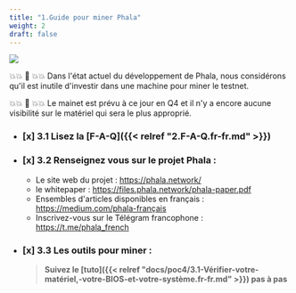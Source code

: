 ```yaml
---
title: "1.Guide pour miner Phala"
weight: 2
draft: false
---
```


![](/images/docs/poc4-fr/getty_493471862_2000133320009280350_332727.jpg)

&#128165;&#128165; &#128679; &#128165;&#128165; Dans l'état actuel du développement de Phala, nous considérons qu'il est inutile d'investir dans une machine pour miner le testnet. 

&#128165;&#128165; &#128679; &#128165;&#128165; Le mainet est prévu à ce jour en Q4 et il n'y a encore aucune visibilité sur le matériel qui sera le plus approprié. 

- ### [x] 3.1 Lisez la [F-A-Q]({{< relref "2.F-A-Q.fr-fr.md" >}})

- ### [x] 3.2 Renseignez vous sur le projet Phala :
    - Le site web du projet : https://phala.network/
    - le whitepaper : https://files.phala.network/phala-paper.pdf
    - Ensembles d'articles disponibles en français : https://medium.com/phala-français
    - Inscrivez-vous sur le Télégram francophone : https://t.me/phala_french


- ### [x] 3.3 Les outils pour miner :
    > **Suivez le [tuto]({{< relref "docs/poc4/3.1-Vérifier-votre-matériel,-votre-BIOS-et-votre-système.fr-fr.md" >}}) pas à pas**
 

